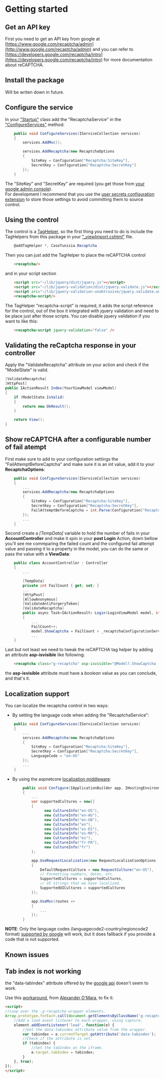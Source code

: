 # Getting started

## Get an API key

First you need to get an API key from google at [https://www.google.com/recaptcha/admin](http://www.google.com/recaptcha/admin) and you can refer to [https://developers.google.com/recaptcha/intro](https://developers.google.com/recaptcha/intro) for more documentation about reCAPTCHA.

## Install the package

Will be writen down in future.

## Configure the service

 In your ["Startup"](https://docs.asp.net/en/latest/fundamentals/startup.html) class add the "RecaptchaService" in the ["ConfigureServices"](https://docs.asp.net/en/latest/fundamentals/startup.html#the-configureservices-method) method:

```csharp
    public void ConfigureServices(IServiceCollection services)
    {
        services.AddMvc();

        services.AddRecaptcha(new RecaptchaOptions
        {
            SiteKey = Configuration["Recaptcha:SiteKey"],
            SecretKey = Configuration["Recaptcha:SecretKey"]
        });
    }
```

The "SiteKey" and "SecretKey" are required (you get those from [your google admin console](https://www.google.com/recaptcha/admin)).  
For development I recommend that you use the [user secrets configuration extension](https://docs.asp.net/en/latest/security/app-secrets.html) to store those settings to avoid committing them to source control.

## Using the control

The control is a [TagHelper](https://docs.asp.net/en/latest/mvc/views/tag-helpers/intro.html), so the first thing you need to do is include the TagHelpers from this package in your ["_viewImport.cshtml"](https://docs.asp.net/en/latest/mvc/views/tag-helpers/intro.html#managing-tag-helper-scope) file.

```csharp
    @addTagHelper *, CaseTunisia.Recaptcha
```

Then you can just add the TagHelper to place the reCAPTCHA control

```html
    <recaptcha/>
```

and in your script section

```html
    <script src="~/lib/jquery/dist/jquery.js"></script>
    <script src="~/lib/jquery-validation/dist/jquery.validate.js"></script>
    <script src="~/lib/jquery-validation-unobtrusive/jquery.validate.unobtrusive.js"></script>
    <recaptcha-script/>
```

The TagHelper "recaptcha-script" is required, it adds the script reference for the control, out of the box it integrated with jquery validation and need to be place just after those scripts. You can disable jquery validation if you want to like this:

```html
    <recaptcha-script jquery-validation="false" />
```

## Validating the reCaptcha response in your controller

Apply the "ValidateRecaptcha" attribute on your action and check if the "ModelState" is valid.

```csharp
[ValidateRecaptcha]
[HttpPost]
public IActionResult Index(YourViewModel viewModel)
{
    if (ModelState.IsValid)
    {
        return new OkResult();
    }

    return View();
}
```

## Show reCAPTCHA after a configurable number of fail atempt

First make sure to add to your configuration settings the "FailAttemptBeforeCaptcha" and make sure it is an int value, add it to your **RecaptchaOptions**:

```csharp
    public void ConfigureServices(IServiceCollection services)
    {
        ...
        services.AddRecaptcha(new RecaptchaOptions
        {
            SiteKey = Configuration["Recaptcha:SiteKey"],
            SecretKey = Configuration["Recaptcha:SecretKey"],
            FailAttemptBeforeCaptcha = int.Parse(Configuration["Recaptcha:FailAttemptBeforeCaptcha"])
        });
        ...
    }
```

Second create a *[TempData]* variable to hold the number of fails in your **AccountController** and make it spin in your **post Login** Action, down bellow you'll see me commparing the failed count and the configured fail attempt value and passing it to a property in the model, you can do the same or pass the value with a **ViewData**:

```csharp
    public class AccountController : Controller
    {
        ...

        [TempData]
        private int FailCount { get; set; }
        ...
        [HttpPost]
        [AllowAnonymous]
        [ValidateAntiForgeryToken]
        [ValidateRecaptcha]
        public async Task<IActionResult> Login(LoginViewModel model, string returnUrl = null)
        {
            ...
            FailCount++;
            model.ShowCaptcha = FailCount > _recaptchaConfigurationService.FailAttemptBeforeCaptcha;
            ...
    }
```

Last but not least we need to tweak the reCAPTCHA tag helper by adding an attribute  **asp-isvisible** like following:

```html
    <recaptcha class="g-recaptcha" asp-isvisible="@Model?.ShowCaptcha != null ? Model.ShowCaptcha : false" />
```

the **asp-isvisible** attribute must have a *boolean* value as you can conclude, and that's it.

## Localization support

You can localize the recaptcha control in two ways:

* By setting the language code when adding the "RecaptchaService":

```csharp
    public void ConfigureServices(IServiceCollection services)
    {
        ...
        services.AddRecaptcha(new RecaptchaOptions
        {
            SiteKey = Configuration["Recaptcha:SiteKey"],
            SecretKey = Configuration["Recaptcha:SecretKey"],
            LanguageCode = "en-US"
        });
        ...
    }
```

* By using the aspnetcore [localization middleware](https://docs.asp.net/en/latest/fundamentals/localization.html):

```csharp
        public void Configure(IApplicationBuilder app, IHostingEnvironment env, ILoggerFactory loggerFactory)
        {
            ...
            var supportedCultures = new[]
            {
                  new CultureInfo("en-US"),
                  new CultureInfo("en-AU"),
                  new CultureInfo("en-GB"),
                  new CultureInfo("en"),
                  new CultureInfo("es-ES"),
                  new CultureInfo("es-MX"),
                  new CultureInfo("es"),
                  new CultureInfo("fr-FR"),
                  new CultureInfo("fr")
            };

            app.UseRequestLocalization(new RequestLocalizationOptions
            {
                DefaultRequestCulture = new RequestCulture("en-US"),
                // Formatting numbers, dates, etc.
                SupportedCultures = supportedCultures,
                // UI strings that we have localized.
                SupportedUICultures = supportedCultures
            });

            app.UseMvc(routes =>
            {
                ...
            });
        }
```

**NOTE**: Only the language codes (languagecode2-country/regioncode2 format) [supported by google](https://developers.google.com/recaptcha/docs/language) will work, but it does fallback if you provide a code that is not supported.

## Known issues

## Tab index is not working

the "data-tabindex" attribute offered by the [google api](https://developers.google.com/recaptcha/docs/display#render_param) doesn't seem to work.

Use this [workaround](http://stackoverflow.com/a/28637691/6524718), from [Alexander O'Mara](http://stackoverflow.com/users/3155639/alexander-omara), to fix it:

```html
<script>
//Loop over the .g-recaptcha wrapper elements.
Array.prototype.forEach.call(document.getElementsByClassName('g-recaptcha'), function(element) {
    //Add a load event listener to each wrapper, using capture.
    element.addEventListener('load', function(e) {
        //Get the data-tabindex attribute value from the wrapper.
        var tabindex = e.currentTarget.getAttribute('data-tabindex');
        //Check if the attribute is set.
        if (tabindex) {
            //Set the tabIndex on the iframe.
            e.target.tabIndex = tabindex;
        }
    }, true);
});
</script>
```